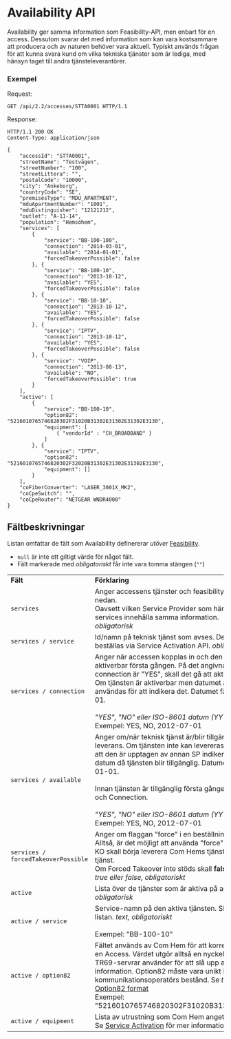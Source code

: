 # Availability API

Availability ger samma information som Feasibility-API, men enbart för en access.
Dessutom svarar det med information som kan vara kostsammare att producera och av naturen behöver vara aktuell.
Typiskt används frågan för att kunna svara kund om vilka tekniska tjänster som är lediga, med hänsyn taget till andra tjänsteleverantörer.

### Exempel

Request:
```http
GET /api/2.2/accesses/STTA0001 HTTP/1.1
```

Response:
```http
HTTP/1.1 200 OK
Content-Type: application/json

{
    "accessId": "STTA0001",
    "streetName": "Testvägen",
    "streetNumber": "100",
    "streetLittera": "",
    "postalCode": "10000",
    "city": "Ankeborg",
    "countryCode": "SE",
    "premisesType": "MDU_APARTMENT",
    "mduApartmentNumber": "1001",
    "mduDistinguisher": "12121212",
    "outlet": "A-11-14",
    "population": "Hemsöhem",
    "services": [
        {
            "service": "BB-100-100",
            "connection": "2014-03-01",
            "available": "2014-01-01",
            "forcedTakeoverPossible": false
        }, {
            "service": "BB-100-10",
            "connection": "2013-10-12",
            "available": "YES",
            "forcedTakeoverPossible": false
        }, {
            "service": "BB-10-10",
            "connection": "2013-10-12",
            "available": "YES",
            "forcedTakeoverPossible": false
        }, {
            "service": "IPTV",
            "connection": "2013-10-12",
            "available": "YES",
            "forcedTakeoverPossible": false
        }, {
            "service": "VOIP",
            "connection": "2013-08-13",
            "available": "NO",
            "forcedTakeoverPossible": true
        }
    ],
    "active": [
        {
            "service": "BB-100-10",
            "option82": "5216010765746820302F31020B31302E31302E31302E3130",
            "equipment": [
                { "vendorId" : "CH_BROADBAND" }
            ]
        }, {
            "service": "IPTV",
            "option82": "5216010765746820302F32020B31302E31302E31302E3130",
            "equipment": []
        }
    ],
    "coFiberConverter": "LASER_3001X_MK2",
    "coCpeSwitch": "",
    "coCpeRouter": "NETGEAR WNDR4000"
}
```

## Fältbeskrivningar

Listan omfattar de fält som Availability definererar _utöver_ <a href="feasibility.md">Feasibility</a>.

* `null` är inte ett giltigt värde för något fält.
* Fält markerade med _obligatoriskt_ får inte vara tomma stängen (`""`)

<table>
    <tbody>
        <tr>
            <td><strong>Fält</strong></td>
            <td><strong>Förklaring</strong></td>
        </tr>
        <tr>
            <td>
                <code>services</code>
            </td>
            <td>
                Anger accessens tjänster och feasibility per tjänst. Se fält per tjänst nedan. <br/>
                Oavsett vilken Service Provider som hämtar feasibility-data skall services innehålla samma information.<br/>
                <em>obligatorisk</em>
            </td>
        </tr>
        <tr>
            <td>
                <code>services / service</code>
            </td>
            <td>
                Id/namn på teknisk tjänst som avses. Den tekniska tjänsten kan beställas via Service Activation API. <em>obligatorisk</em>
            </td>
        </tr>
        <tr>
            <td>
                <code>services / connection</code>
            </td>
            <td>
                Anger när accessen kopplas in och den tekniska tjänsten blir aktiverbar första gången. På det angivna datumet, eller om connection är "YES", skall det gå att aktivera tjänster på accessen. <br/>
                Om tjänsten är aktiverbar men datumet är okänt kan "YES" användas för att indikera det. Datumet får tidigast vara 1970-01-01.<br/>
                <br/>
                <em>"YES", "NO" eller ISO-8601 datum (YYYY-MM-DD), obligatoriskt</em><br/>
                Exempel: YES, NO, 2012-07-01
            </td>
        </tr>
        <tr>
            <td>
                <code>services / available</code>
            </td>
            <td>
                Anger om/när teknisk tjänst är/blir tillgänglig för beställning och leverans. Om tjänsten inte kan levereras, exempelvis på grund av att den är upptagen av annan SP indikeras det med "NO" eller datum då tjänsten blir tillgänglig. Datumet får tidigast vara 1970-01-01.<br/>
                <br/>
                Innan tjänsten är tillgänglig första gången sammanfaller Available och Connection.<br/>
                <br/>
                <em>"YES", "NO" eller ISO-8601 datum (YYYY-MM-DD), obligatoriskt</em><br/>
                Exempel: YES, NO, 2012-07-01
            </td>
        </tr>
        <tr>
            <td>
                <code>services / forcedTakeoverPossible</code>
            </td>
            <td>
                Anger om flaggan "force" i en beställning kommer att ha effekt.<br>
                Alltså, är det möjligt att använda "force" (Forced Takeover) för att KO skall börja leverera Com Hems tjänst istället för annan SPs tjänst. <br>
                Om Forced Takeover inte stöds skall <b>false</b> returneras.<br>
                <em>true eller false, obligatoriskt</em>
            </td>
        </tr>
        <tr>
            <td>
                <code>active</code>
            </td>
            <td>
                Lista över de tjänster som är aktiva på accessen för inloggad SP. <em>obligatorisk</em>
            </td>
        </tr>
        <tr>
            <td>
                <code>active / service</code>
            </td>
            <td>
                Service-namn på den aktiva tjänsten. Skall finnas i "services"-listan. <em>text, obligatoriskt</em><br>
                <br>
                Exempel: "BB-100-10"
            </td>
        </tr>
        <tr>
            <td>
                <code>active / option82</code>
            </td>
            <td>
                Fältet används av Com Hem för att korrelera en DHCP förfrågan till en Access. Värdet utgör alltså en nyckel som DHCP, Radius och TR69-servrar använder för att slå upp access-specifik information. Option82 måste vara unikt inom en kommunikationsoperatörs bestånd. Se <em>text, obligatoriskt</em><br>
                <a href="option82.md">Option82 format</a>
                <br>
                Exempel: "5216010765746820302F31020B31302E31302E31302E3130"<br/>
            </td>
        </tr>
        <tr>
            <td>
                <code>active / equipment</code>
            </td>
            <td>
                Lista av utrustning som Com Hem angett för tjänsten.<br>
                Se <a href="service_activation.md">Service Activation</a> för mer information.
            </td>
        </tr>
    </tbody>
</table>
